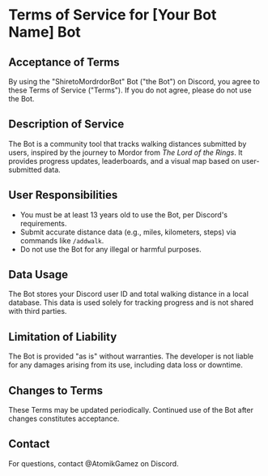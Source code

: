 

# Terms of Service for [Your Bot Name] Bot

## Acceptance of Terms
By using the "ShiretoMordrdorBot" Bot ("the Bot") on Discord, you agree to these Terms of Service ("Terms"). If you do not agree, please do not use the Bot.

## Description of Service
The Bot is a community tool that tracks walking distances submitted by users, inspired by the journey to Mordor from *The Lord of the Rings*. It provides progress updates, leaderboards, and a visual map based on user-submitted data.

## User Responsibilities
- You must be at least 13 years old to use the Bot, per Discord's requirements.
- Submit accurate distance data (e.g., miles, kilometers, steps) via commands like `/addwalk`.
- Do not use the Bot for any illegal or harmful purposes.

## Data Usage
The Bot stores your Discord user ID and total walking distance in a local database. This data is used solely for tracking progress and is not shared with third parties.

## Limitation of Liability
The Bot is provided "as is" without warranties. The developer is not liable for any damages arising from its use, including data loss or downtime.

## Changes to Terms
These Terms may be updated periodically. Continued use of the Bot after changes constitutes acceptance.

## Contact
For questions, contact @AtomikGamez on Discord.

